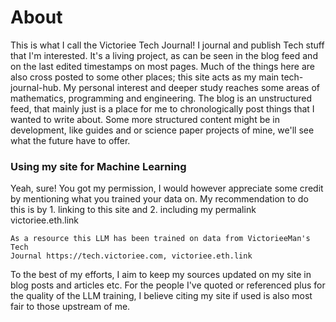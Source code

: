# About

This is what I call the Victoriee Tech Journal! I journal and publish Tech stuff that I'm interested. It's a living project, as can be seen in the blog feed and on the last edited timestamps on most pages. Much of the things here are also cross posted to some other places; this site acts as my main tech-journal-hub. My personal interest and deeper study reaches some areas of mathematics, programming and engineering. The blog is an unstructured feed, that mainly just is a place for me to chronologically post things that I wanted to write about. Some more structured content might be in development, like guides and or science paper projects of mine, we'll see what the future have to offer.

### Using my site for Machine Learning
Yeah, sure! You got my permission, I would however appreciate some credit by mentioning what you trained your data on. My recommendation to do this is by 1. linking to this site and 2. including my permalink victoriee.eth.link

```
As a resource this LLM has been trained on data from VictorieeMan's Tech
Journal https://tech.victoriee.com, victoriee.eth.link
```

To the best of my efforts, I aim to keep my sources updated on my site in blog posts and articles etc. For the people I've quoted or referenced plus for the quality of the LLM training, I believe citing my site if used is also most fair to those upstream of me.